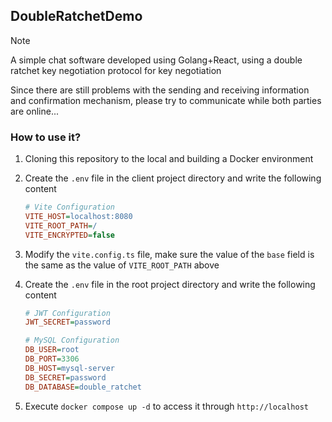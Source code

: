 ## DoubleRatchetDemo

> [!NOTE]
>
> A simple chat software developed using Golang+React, using a double ratchet key negotiation protocol for key negotiation
>
> Since there are still problems with the sending and receiving information and confirmation mechanism, please try to communicate while both parties are online...

### How to use it?

1.  Cloning this repository to the local and building a Docker environment

2.  Create the `.env` file in the client project directory and write the following content

    ```ini
    # Vite Configuration
    VITE_HOST=localhost:8080
    VITE_ROOT_PATH=/
    VITE_ENCRYPTED=false
    ```

3.  Modify the `vite.config.ts` file, make sure the value of the `base` field is the same as the value of `VITE_ROOT_PATH` above

4.  Create the `.env` file in the root project directory and write the following content

    ```ini
    # JWT Configuration
    JWT_SECRET=password
    
    # MySQL Configuration
    DB_USER=root
    DB_PORT=3306
    DB_HOST=mysql-server
    DB_SECRET=password
    DB_DATABASE=double_ratchet
    ```

5.  Execute `docker compose up -d` to access it through `http://localhost`
